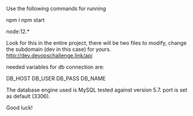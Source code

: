 Use the following commands for running

npm i
npm start

node:12.*

Look for this in the entire project, there will be two files to modify, change the subdomain (dev in this case) for yours.
http://dev.devopschallenge.link/api

needed variables for db connection are:

DB_HOST
DB_USER
DB_PASS
DB_NAME

The database engine used is MySQL tested against version 5.7.
port is set as default (3306).

Good luck!
